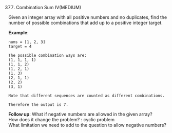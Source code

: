 377. Combination Sum IV(MEDIUM)

Given an integer array with all positive numbers and no duplicates, find the
number of possible combinations that add up to a positive integer target.

**Example**:

```
nums = [1, 2, 3]
target = 4

The possible combination ways are:
(1, 1, 1, 1)
(1, 1, 2)
(1, 2, 1)
(1, 3)
(2, 1, 1)
(2, 2)
(3, 1)

Note that different sequences are counted as different combinations.

Therefore the output is 7.
```


**Follow up**:
What if negative numbers are allowed in the given array?    
How does it change the problem? : cyclic problem    
What limitation we need to add to the question to allow negative numbers?   

